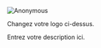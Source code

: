 ---
---

![Anonymous](/ontheroadagain/authors/anonymous/anonymous.png)

Changez votre logo ci-dessus.

Entrez votre description ici.

